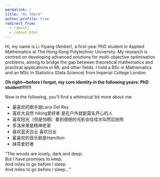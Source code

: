 ```yaml
---
permalink: /
title: "Hi there"
author_profile: true
redirect_from: 
  - /about/
  - /about.html
---
```


Hi, my name is Li Yiyang (Amber), a first-year PhD student in Applied Mathematics at The Hong Kong Polytechnic University. My research is centred on developing advanced solutions for multi-objective optimisation problems, aiming to bridge the gap between theoretical mathematics and practical applications in ML and other fields. I hold a BSc in Mathematics and an MSc in Statistics (Data Science) from Imperial College London.

**Oh right—before I forget, my core identity in the following years: PhD student!!!!!!!**

Now in the following, you'll find a whimsical bit more about me:
- 最喜欢的歌手是Lana Del Rey
- 喜欢大自然 hiking爱好者 是在户外就能莫名开心的人
- 喜欢阳光（但是怕晒）看到很绝的光影会哇哇大叫然后拍照
- 多洛米蒂是精神老家
- 喜欢蓝天白云 喜欢日出
- 最喜欢的音乐剧是Hamilton
- 抹茶爱好者

<div class="article-card">
  “The woods are lovely, dark and deep.<br>
  But I have promises to keep.<br>
  And miles to go before I sleep.<br>
  And miles to go before I sleep...”
</div>